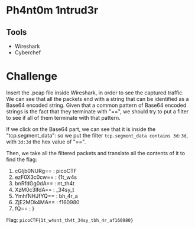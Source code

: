 # Ph4nt0m 1ntrud3r

## Tools
- Wireshark
- Cyberchef

# Challenge
Insert the .pcap file inside Wireshark, in order to see the captured traffic.
We can see that all the packets end with a string that can be identified as a Base64 encoded string.
Given that a common pattern of Base64 encoded strings is the fact that they terminate with "==", we should try to
put a filter to see if all of them terminate with that pattern.

If we click on the Base64 part, we can see that it is inside the "tcp.segment_data": so we put the filter `tcp.segment_data contains 3d:3d`, with `3d:3d` the hex value
of "==".

Then, we take all the filtered packets and translate all the contents of it to find the flag:
1. cGljb0NURg== : picoCTF
2. ezF0X3c0cw== : {1t_w4s
3. bnRfdGg0dA== : nt_th4t
4. XzM0c3lfdA== : _34sy_t
5. YmhfNHJfYQ== : bh_4r_a
6. ZjE2MDk4MA== : f160980
7. fQ== : }

Flag: `picoCTF{1t_w4snt_th4t_34sy_tbh_4r_af160980}`